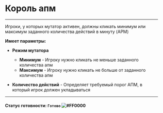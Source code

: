 # Король апм

-----------------
Игроки, у которых мутатор активен, должны кликать минимум или 
максимум заданного количества действий в минуту (APM)

**Имеет параметры:**
* **Режим мутатора**
    * **Минимум** - Игроку нужно кликать не меньше заданного 
      количества апм
    * **Максимум** - Игроку нужно кликать не больше от заданного 
      количества апм


* **Количество действий** - Определяет требуемый порог АПМ, в 
  который игрок должен укладываться


---
#### Статус готовности: `Готово` ![#FF0000](https://via.placeholder.com/15/00FF00/000000?text=+)